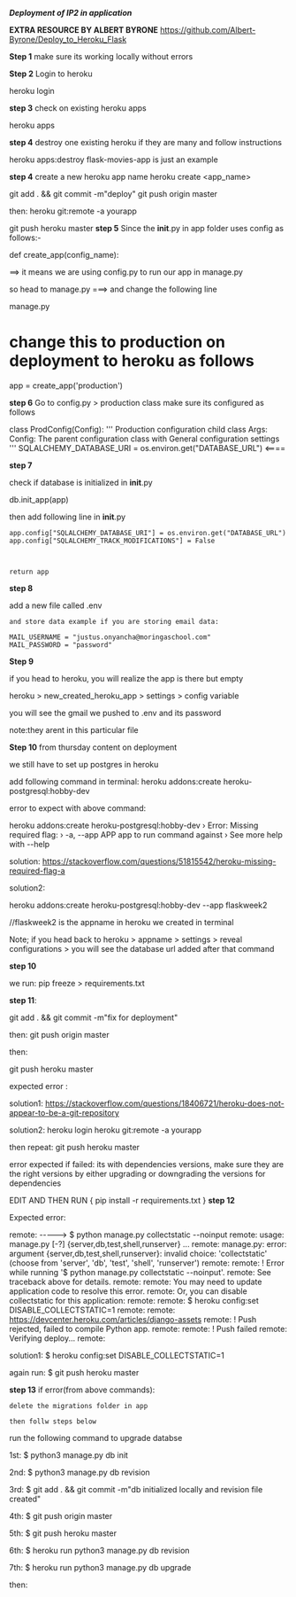 ***Deployment of IP2 in application***

****EXTRA RESOURCE BY ALBERT BYRONE****
https://github.com/Albert-Byrone/Deploy_to_Heroku_Flask

**Step 1**
 make sure its working locally without errors

 **Step 2**
 Login to heroku

 heroku login

 **step 3**
check on existing heroku apps

heroku apps

**step 4**
destroy one existing heroku if they are many and follow instructions

heroku apps:destroy <flask-movies-app>         flask-movies-app is just an example

**step 4**
create a new heroku app name
heroku create <app_name>

git add . && git commit -m"deploy"
git push origin master

then:
    heroku git:remote -a yourapp

git push heroku master
**step 5**
Since the __init__.py in app folder uses config as follows:-

def create_app(config_name):

==> it means we are using config.py to  run our app in manage.py

so head to manage.py ===> and change the following line


manage.py
# change this to production on deployment to heroku as follows
app = create_app('production')

**step 6**
Go to config.py > production class
make sure its configured as follows 

class ProdConfig(Config):
    '''
    Production  configuration child class
    Args:
        Config: The parent configuration class with General configuration settings
    '''
    SQLALCHEMY_DATABASE_URI = os.environ.get("DATABASE_URL")      <====


**step 7**

check if database is initialized in __init__.py

 db.init_app(app)

 then add following line in __init__.py


    app.config["SQLALCHEMY_DATABASE_URI"] = os.environ.get("DATABASE_URL")
    app.config["SQLALCHEMY_TRACK_MODIFICATIONS"] = False

   

    return app


**step 8**

add a new file called .env
  
    and store data example if you are storing email data:

    MAIL_USERNAME = "justus.onyancha@moringaschool.com"
    MAIL_PASSWORD = "password"

**Step 9**

if you head to heroku, you will realize the app is there but empty

heroku > new_created_heroku_app > settings > config variable 

you will see the gmail we pushed to .env and its password 

note:they arent in this particular file

**Step 10**
from thursday content on deployment

we still have to set up postgres in heroku 


add following command in terminal:
heroku addons:create heroku-postgresql:hobby-dev

error to expect with above command:

heroku addons:create heroku-postgresql:hobby-dev
 ›   Error: Missing required flag:
 ›    -a, --app APP  app to run command against
 ›   See more help with --help

 solution:  https://stackoverflow.com/questions/51815542/heroku-missing-required-flag-a

 solution2:
 
 heroku addons:create heroku-postgresql:hobby-dev --app flaskweek2         
 
 //flaskweek2 is the appname in heroku we created in terminal

 Note; if you head back to heroku > appname > settings > reveal configurations > you will see the database url added after that command


 **step 10**

 we run:
 pip freeze > requirements.txt

 **step 11**:

 git add . && git commit -m"fix for deployment"


then: 
 git push origin master 

then:

git push heroku master

expected error :

solution1: https://stackoverflow.com/questions/18406721/heroku-does-not-appear-to-be-a-git-repository

solution2: heroku login
           heroku git:remote -a yourapp

then repeat: git push heroku master


error expected if failed:
its with dependencies versions, make sure they are the right versions by either upgrading or downgrading the versions for dependencies


EDIT AND THEN RUN {  pip install -r requirements.txt  }
**step 12**


Expected error: 

remote: -----> $ python manage.py collectstatic --noinput
remote:        usage: manage.py [-?] {server,db,test,shell,runserver} ...
remote:        manage.py: error: argument {server,db,test,shell,runserver}: invalid choice: 'collectstatic' (choose from 'server', 'db', 'test', 'shell', 'runserver')
remote: 
remote:  !     Error while running '$ python manage.py collectstatic --noinput'.
remote:        See traceback above for details.
remote: 
remote:        You may need to update application code to resolve this error.
remote:        Or, you can disable collectstatic for this application:
remote: 
remote:           $ heroku config:set DISABLE_COLLECTSTATIC=1
remote: 
remote:        https://devcenter.heroku.com/articles/django-assets
remote:  !     Push rejected, failed to compile Python app.
remote: 
remote:  !     Push failed
remote: Verifying deploy...
remote: 


solution1: $ heroku config:set DISABLE_COLLECTSTATIC=1

again run: $ git push heroku master

**step 13**
if error(from above commands):

    delete the migrations folder in app

    then follw steps below


run the following command to upgrade databse

1st: $ python3 manage.py db init

2nd: $ python3 manage.py db revision

3rd: $ git add . && git commit -m"db initialized locally and revision file created"

4th: $ git push origin master

5th: $ git push heroku master

6th: $ heroku run python3 manage.py db revision

7th: $ heroku run python3 manage.py db upgrade

then:






